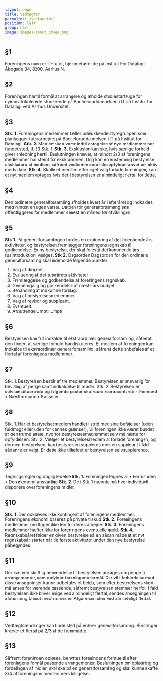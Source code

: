 ```yaml
---
layout: page
title: Vedtægter
permalink: /vedtaegter/
position: left
group: nav
image: images/about_image.png
---
```



## §1
Foreningens navn er IT-Tutor, hjemmehørende på Institut For Datalogi, Åbogade 34, 8200, Aarhus N.


## §2
Foreningen har til formål at arrangere og afholde studiestartsuge for nyimmatrikulerede studerende på Bacheloruddannelsen i IT på Institut for Datalogi ved Aarhus Universitet.


## §3
**Stk. 1.** Foreningens medlemmer tæller udelukkende styregruppen som planlægger tutorarbejdet på Bacheloruddannelsen i IT på Institut for Datalogi.
**Stk. 2.** Medlemskab varer indtil optagelse af nye medlemmer har fundet sted, jf. §3 Stk. 1.
**Stk. 3.** Eksklusion kan ske, hvis særlige forhold giver anledning hertil. Beslutningen kræver, at mindst 2/3 af foreningens medlemmer har stemt for eksklusionen. Dog kan en enstemmig bestyrelse ekskludere et medlem, såfremt vedkommende ikke opfylder kravet om aktiv medvirken.
**Stk. 4.** Skulle et medlem efter eget valg forlade foreningen, kan et nyt medlem optages hvis der i bestyrelsen er almindeligt flertal for dette.


## §4
Den ordinære generalforsamling afholdes hvert år i efteråret og indkaldes med mindst en uges varsel. Datoen for generalforsamling skal offentliggøres for medlemmer senest en måned før afviklingen.


## §5
**Stk 1.** På generalforsamlingen holdes en evaluering af det foregående års aktiviteter, og bestyrelsen fremlægger foreningens regnskab til godkendelse. En ny bestyrelse, der skal forestå det kommende års rusintroduktion, vælges.
**Stk 2.** Dagsorden
Dagsorden for den ordinære generalforsamling skal indeholde følgende punkter:


1. Valg af dirigent.
2. Evaluering af det tutorårets aktiviteter
3. Fremlæggelse og godkendelse af foreningens regnskab.
4. Gennemgang og godkendelse af næste års budget
5. Behandling af indkomne forslag.
6. Valg af bestyrelsesmedlemmer.
7. Valg af revisor og suppleant.
8. Eventuelt.
9. Afsluttende Umpti_Umpti




## §6
Bestyrelsen kan frit indkalde til ekstraordinær generalforsamling, såfremt den finder, at særlige forhold bør diskuteres. Et medlem af foreningen kan indkalde til ekstraordinær generalforsamling, såfremt dette anbefales af et flertal af foreningens medlemmer.


## §7
Stk. 1. Bestyrelsen består af tre medlemmer. Bestyrelsen er ansvarlig for bevilling af penge samt indkaldelse til møder.
Stk. 2. Bestyrelsen er selvkonstituerende og følgende poster skal være repræsenteret:
• Formand
• Næstformand
• Kasserer


## §8
Stk. 1. Har et bestyrelsesmedlem handlet i strid med sine beføjelser (uden fuldmagt eller uden for dennes grænser), vil foreningen ikke været bundet af den trufne aftale, hvorfor bestyrelsesmedlemmet selv må hæfte for opfyldelsen.
Stk. 2. Vælger et bestyrelsesmedlem at forlade foreningen, og dermed bestyrelsen, kan bestyrelsen suppleres med en suppleant i fald sådanne er valgt. Er dette ikke tilfældet er bestyrelsen selvsupplerende.


## §9
Tegningsregler og daglig ledelse
**Stk. 1.**
Foreningen tegnes af
• Formanden
• Den økonomi-ansvarlige
**Stk. 2.**
De i Stk. 1 nævnte må hver individuelt disponere over foreningens midler.


## §10
**Stk. 1.** Der opkræves ikke kontingent af foreningens medlemmer. Foreningens økonomi baseres på private tilskud
**Stk. 2.** Foreningens medlemmer modtager ikke løn for deres arbejde.
**Stk. 3.** Foreningens medlemmer hæfter ikke for foreningens eventuelle gæld.
**Stk. 4.** Regnskabsåret følger en given bestyrelse på en sådan måde at et nyt regnskabsår starter når de første aktiviteter under den nye bestyrelse påbegyndes.


## §11
Der kan ved skriftlig henvendelse til bestyrelsen ansøges om penge til arrangementer, som opfylder foreningens formål. Der vil i forbindelse med disse ansøgninger kunne udbetales et beløb, som efter bestyrelsens skøn må anses for værende passende, såfremt bestyrelsen stemmer herfor. I fald bestyrelsen ikke bliver enige ved almindeligt flertal, sendes ansøgningen til afstemning blandt medlemmerne. Afgørelsen sker ved almindeligt flertal.


## §12
Vedtægtsændringer kan finde sted på enhver generalforsamling. Ændringer kræver et flertal på 2/3 af de fremmødte.


## §13
Såfremt foreningen opløses, benyttes foreningens formue til efter foreningens formål passende arrangementer. Beslutningen om opløsning og fordelingen af midler, skal ske på en generalforsamling og skal kunne skaffe 3/4 af foreningens medlemmers billigelse.
